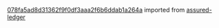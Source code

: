 [078fa5ad8d31362f9f0df3aaa2f6b6ddab1a264a](https://github.com/insolar/assured-ledger/commit/078fa5ad8d31362f9f0df3aaa2f6b6ddab1a264a) imported from [assured-ledger](https://github.com/insolar/assured-ledger)
